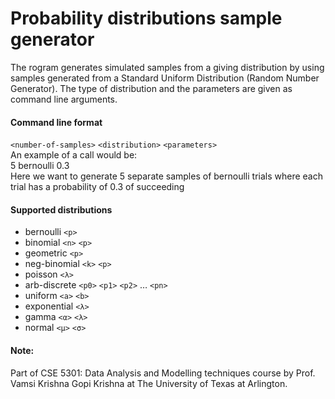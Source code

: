 # Probability distributions sample generator

The rogram generates simulated samples from a giving distribution by using samples generated from a Standard Uniform Distribution (Random Number Generator).
The type of distribution and the parameters are given as command line arguments.

#### Command line format

`<number-of-samples>` `<distribution>` `<parameters>`   
An example of a call would be:        
5 bernoulli 0.3     
Here we want to generate 5 separate samples of bernoulli trials where each trial has a probability of 0.3 of succeeding     
  
#### Supported distributions

- bernoulli `<p>`
- binomial `<n>` `<p>`
- geometric `<p>`
- neg-binomial `<k>` `<p>`
- poisson `<λ>`
- arb-discrete `<p0>` `<p1>` `<p2>` … `<pn>`
- uniform `<a>` `<b>`
- exponential `<λ>`
- gamma `<α>` `<λ>`
- normal `<μ>` `<σ>`



#### Note:
Part of CSE 5301: Data Analysis and Modelling techniques course by Prof. Vamsi Krishna Gopi Krishna at The University of Texas at Arlington.

